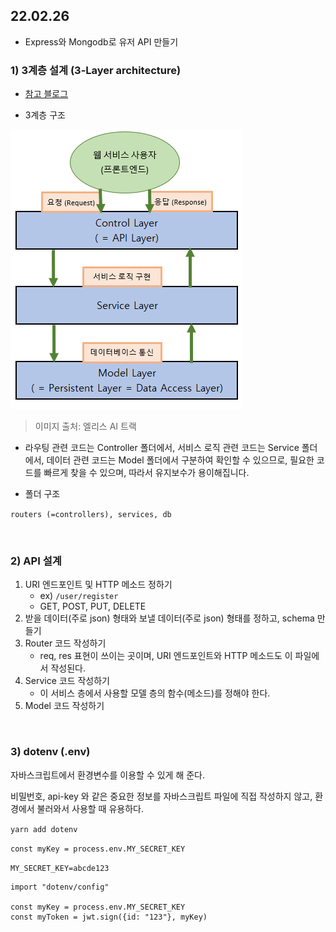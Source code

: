 ## 22.02.26
* Express와 Mongodb로 유저 API 만들기


### 1) 3계층 설계 (3-Layer architecture)
* [참고 블로그](https://velog.io/@hopsprings2/%EA%B2%AC%EA%B3%A0%ED%95%9C-node.js-%ED%94%84%EB%A1%9C%EC%A0%9D%ED%8A%B8-%EC%95%84%ED%82%A4%ED%85%8D%EC%B3%90-%EC%84%A4%EA%B3%84%ED%95%98%EA%B8%B0)

* 3계층 구조

<img src='./img/3_Layer_architecture.png'>

> 이미지 출처: 엘리스 AI 트랙

* 라우팅 관련 코드는 Controller 폴더에서, 서비스 로직 관련 코드는 Service 폴더에서, 데이터 관련 코드는 Model 폴더에서 구분하여 확인할 수 있으므로, 필요한 코드를 빠르게 찾을 수 있으며, 따라서 유지보수가 용이해집니다.

* 폴더 구조

```routers (=controllers), services, db```

<br>

### 2) API 설계

1. URI 엔드포인트 및 HTTP 메소드 정하기
    * ex) ```/user/register```
    * GET, POST, PUT, DELETE
2. 받을 데이터(주로 json) 형태와 보낼 데이터(주로 json) 형태를 정하고, schema 만들기
3. Router 코드 작성하기
    * req, res 표현이 쓰이는 곳이며, URI 엔드포인트와 HTTP 메소드도 이 파일에서 작성된다.
4. Service 코드 작성하기
    * 이 서비스 층에서 사용할 모델 층의 함수(메소드)를 정해야 한다.
5. Model 코드 작성하기

<br>

### 3) dotenv (.env)

자바스크립트에서 환경변수를 이용할 수 있게 해 준다.

비밀번호, api-key 와 같은 중요한 정보를 자바스크립트 파일에 직접 작성하지 않고, 환경에서 불러와서 사용할 때 유용하다.

```yarn add dotenv```

```const myKey = process.env.MY_SECRET_KEY```

```MY_SECRET_KEY=abcde123```

```
import "dotenv/config"

const myKey = process.env.MY_SECRET_KEY
const myToken = jwt.sign({id: "123"}, myKey)
```